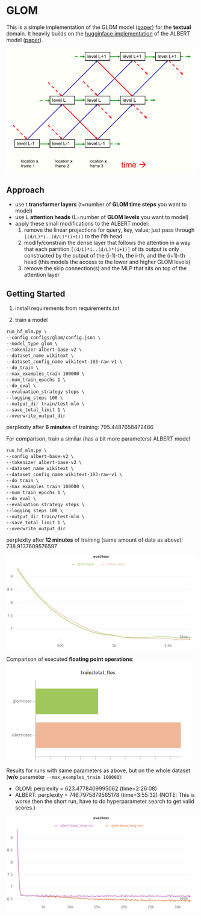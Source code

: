 # GLOM

This is a simple implementation of the GLOM model ([paper](https://arxiv.org/pdf/2102.12627.pdf)) for the **textual** domain. It heavily builds on the [hugginface implementation](https://github.com/huggingface/transformers/tree/master/src/transformers/models/albert) of the ALBERT model ([paper](https://arxiv.org/abs/1909.11942)).

![GLOM_architecture](images/GLOM_architecture.png)

## Approach
* use t **transformer layers** (t=number of **GLOM time steps** you want to model)
* use L **attention heads** (L=number of **GLOM levels** you want to model)
* apply these small modifications to the ALBERT model:
	1) remove the linear projections for query, key, value; just pass through `[(d/L)*i..(d/L)*(i+1)]` to the i'th head
	2) modify/constrain the dense layer that follows the attention in a way that each partition `[(d/L)*i..(d/L)*(i+1)]` of its output is only constructed by the output of the (i-1)-th, the i-th, and the (i+1)-th head (this models the access to the lower and higher GLOM levels)
	3) remove the skip connection(s) and the MLP that sits on top of the attention layer


## Getting Started

1) install requirements from requirements.txt

2) train a model
```
run_hf_mlm.py \
--config configs/glom/config.json \
--model_type glom \
--tokenizer albert-base-v2 \
--dataset_name wikitext \
--dataset_config_name wikitext-103-raw-v1 \
--do_train \
--max_examples_train 100000 \
--num_train_epochs 1 \
--do_eval \
--evaluation_strategy steps \
--logging_steps 100 \
--output_dir train/test-mlm \
--save_total_limit 1 \
--overwrite_output_dir
```
perplexity after **6 minutes** of training: 795.4487658472486

For comparison, train a similar (has a bit more parameters) ALBERT model 
```
run_hf_mlm.py \
--config albert-base-v2 \
--tokenizer albert-base-v2 \
--dataset_name wikitext \
--dataset_config_name wikitext-103-raw-v1 \
--do_train \
--max_examples_train 100000 \
--num_train_epochs 1 \
--do_eval \
--evaluation_strategy steps \
--logging_steps 100 \
--output_dir train/test-mlm \
--save_total_limit 1 \
--overwrite_output_dir
```
perplexity after **12 minutes** of training (same amount of data as above): 738.9137609576597 

![glom_albert_comparison_loss](images/WandB_2.3.2021_04-14-07_loss.png)

Comparison of executed **floating point operations**:  
![glom_albert_comparison_flos](images/WandB_2.3.2021_04-14-07_flos.png)


Results for runs with same parameters as above, but on the whole dataset (**w/o** parameter `--max_examples_train 100000`):  
* GLOM:		perplexity = 623.4778409995062 (time=2:26:08)
* ALBERT: 	perplexity = 746.7975879565178 (time=3:55:32) (NOTE: This is worse then the short run, have to do hyperparameter search to get valid scores.)

![glom_albert_comparison_loss_long_run](images/wandb_comparison_long-run_loss.png)
